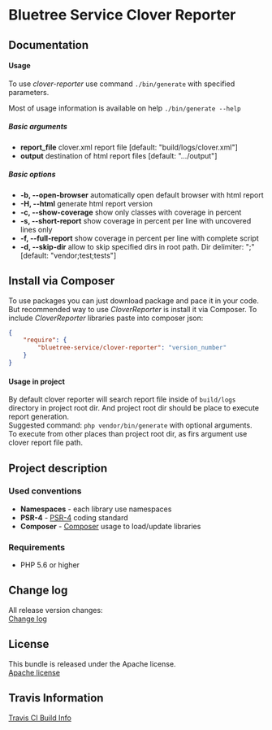 Bluetree Service Clover Reporter
============

Documentation
--------------

#### Usage
To use _clover-reporter_ use command `./bin/generate` with specified parameters.

Most of usage information is available on help `./bin/generate --help`

##### Basic arguments
*  **report_file**              clover.xml report file [default: "build/logs/clover.xml"]
*  **output**                   destination of html report files [default: ".../output"]

##### Basic options
*  **-b, --open-browser**       automatically open default browser with html report
*  **-H, --html**               generate html report version
*  **-c, --show-coverage**      show only classes with coverage in percent
*  **-s, --short-report**       show coverage in percent per line with uncovered lines only
*  **-f, --full-report**        show coverage in percent per line with complete script
*  **-d, --skip-dir**  allow to skip specified dirs in root path. Dir delimiter: ";" [default: "vendor;test;tests"]

Install via Composer
--------------
To use packages you can just download package and pace it in your code. But recommended
way to use _CloverReporter_ is install it via Composer. To include _CloverReporter_
libraries paste into composer json:

```json
{
    "require": {
        "bluetree-service/clover-reporter": "version_number"
    }
}
```

#### Usage in project
By default clover reporter will search report file inside of `build/logs` directory in project root dir. And project root
dir should be place to execute report generation.  
Suggested command: `php vendor/bin/generate` with optional arguments.  
To execute from other places than project root dir, as firs argument use clover report file path.

Project description
--------------

### Used conventions

* **Namespaces** - each library use namespaces
* **PSR-4** - [PSR-4](http://www.php-fig.org/psr/psr-4/) coding standard
* **Composer** - [Composer](https://getcomposer.org/) usage to load/update libraries

### Requirements

* PHP 5.6 or higher

Change log
--------------
All release version changes:  
[Change log](https://github.com/bluetree-service/clover-reporter/doc/changelog.md "Change log")

License
--------------
This bundle is released under the Apache license.  
[Apache license](https://github.com/bluetree-service/clover-reporter/LICENSE "Apache license")

Travis Information
--------------
[Travis CI Build Info](https://travis-ci.org/bluetree-service/clover-reporter)
